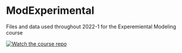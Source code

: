 # ModExperimental
Files and data used throughout 2022-1 for the Experemiental Modeling course

[![Watch the course repo](https://img.shields.io/badge/Watch%20Course%20Repo-ModelExp-blue)](https://github.com/drojasd/ModelExp)
